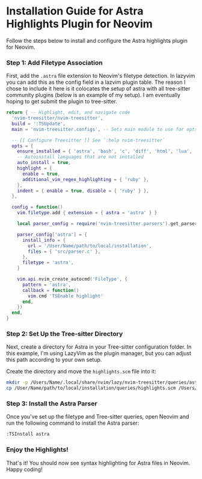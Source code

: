 # Installation Guide for Astra Highlights Plugin for Neovim

Follow the steps below to install and configure the Astra highlights plugin for Neovim.

### Step 1: Add Filetype Association

First, add the `.astra` file extension to Neovim's filetype detection. In lazyvim you can add this as the config field in a lazvim plugin table. The reason I chose to include it here is it colocates the setup of astra with all tree-sitter community plugins (below is an example of my setup). I am eventually hoping to get submit the plugin to tree-sitter.

```lua
return { -- Highlight, edit, and navigate code
  'nvim-treesitter/nvim-treesitter',
  build = ':TSUpdate',
  main = 'nvim-treesitter.configs', -- Sets main module to use for opts

  -- [[ Configure Treesitter ]] See `:help nvim-treesitter`
  opts = {
    ensure_installed = { 'astra', 'bash', 'c', 'diff', 'html', 'lua', 'go', 'luadoc', 'markdown', 'markdown_inline', 'query', 'vim', 'vimdoc' },
    -- Autoinstall languages that are not installed
    auto_install = true,
    highlight = {
      enable = true,
      additional_vim_regex_highlighting = { 'ruby' },
    },
    indent = { enable = true, disable = { 'ruby' } },
  },

  config = function()
    vim.filetype.add { extension = { astra = 'astra' } }

    local parser_config = require('nvim-treesitter.parsers').get_parser_configs()

    parser_config['astra'] = {
      install_info = {
        url = '/User/Name/path/to/local/installation',
        files = { 'src/parser.c' },
      },
      filetype = 'astra',
    }

    vim.api.nvim_create_autocmd('FileType', {
      pattern = 'astra',
      callback = function()
        vim.cmd 'TSEnable highlight'
      end,
    })
  end,
}
```

### Step 2: Set Up the Tree-sitter Directory

Next, create a directory for Astra in your Tree-sitter configuration folder. In this example, I'm using LazyVim as the plugin manager, but you can adjust this path according to your own setup.

Create the directory and move the `highlights.scm` file into it:

```bash
mkdir -p /Users/Name/.local/share/nvim/lazy/nvim-treesitter/queries/astra
cp /User/Name/path/to/local/installation/queries/highlights.scm /Users/Name/.local/share/nvim/lazy/nvim-treesitter/queries/astra
```

### Step 3: Install the Astra Parser

Once you've set up the filetype and Tree-sitter queries, open Neovim and run the following command to install the Astra parser:

```bash
:TSInstall astra
```

### Enjoy the Highlights!

That's it! You should now see syntax highlighting for Astra files in Neovim. Happy coding!
